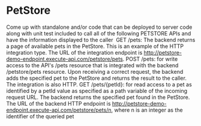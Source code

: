 # PetStore
Come up with standalone and/or code that can be deployed to server code along with unit test included to call all of the following PETSTORE APIs and have the information displayed to the caller  GET /pets: The backend returns a page of available pets in the PetStore. This is an example of the HTTP integration type. The URL of the integration endpoint is http://petstore-demo-endpoint.execute-api.com/petstore/pets. POST /pets: for write access to the API's /pets resource that is integrated with the backend /petstore/pets resource. Upon receiving a correct request, the backend adds the specified pet to the PetStore and returns the result to the caller. The integration is also HTTP. GET /pets/{petId}: for read access to a pet as identified by a petId value as specified as a path variable of the incoming request URL. The backend returns the specified pet found in the PetStore. The URL of the backend HTTP endpoint is http://petstore-demo-endpoint.execute-api.com/petstore/pets/n, where n is an integer as the identifier of the queried pet

